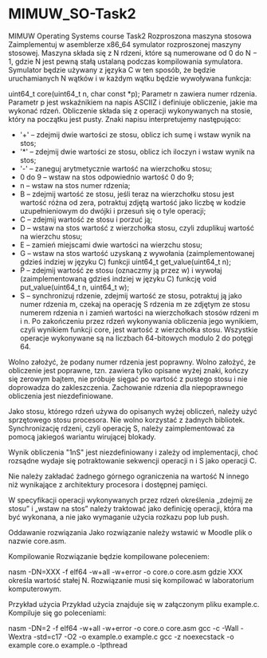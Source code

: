 # MIMUW_SO-Task2
MIMUW Operating Systems course Task2
Rozproszona maszyna stosowa
Zaimplementuj w asemblerze x86_64 symulator rozproszonej maszyny stosowej. Maszyna składa się z N rdzeni, które są numerowane od 0 do N − 1, gdzie N jest pewną stałą ustalaną podczas kompilowania symulatora. Symulator będzie używany z języka C w ten sposób, że będzie uruchamianych N wątków i w każdym wątku będzie wywoływana funkcja:

uint64_t core(uint64_t n, char const *p);
Parametr n zawiera numer rdzenia. Parametr p jest wskaźnikiem na napis ASCIIZ i definiuje obliczenie, jakie ma wykonać rdzeń. Obliczenie składa się z operacji wykonywanych na stosie, który na początku jest pusty. Znaki napisu interpretujemy następująco:

- '+' – zdejmij dwie wartości ze stosu, oblicz ich sumę i wstaw wynik na stos;
- '*' – zdejmij dwie wartości ze stosu, oblicz ich iloczyn i wstaw wynik na stos;
- '-' – zaneguj arytmetycznie wartość na wierzchołku stosu;
- 0 do 9 – wstaw na stos odpowiednio wartość 0 do 9;
- n – wstaw na stos numer rdzenia;
- B – zdejmij wartość ze stosu, jeśli teraz na wierzchołku stosu jest wartość różna od zera, potraktuj zdjętą wartość jako liczbę w kodzie uzupełnieniowym do dwójki i przesuń się o tyle operacji;
- C – zdejmij wartość ze stosu i porzuć ją;
- D – wstaw na stos wartość z wierzchołka stosu, czyli zduplikuj wartość na wierzchu stosu;
- E – zamień miejscami dwie wartości na wierzchu stosu;
- G – wstaw na stos wartość uzyskaną z wywołania (zaimplementowanej gdzieś indziej w języku C) funkcji uint64_t get_value(uint64_t n);
- P – zdejmij wartość ze stosu (oznaczmy ją przez w) i wywołaj (zaimplementowaną gdzieś indziej w języku C) funkcję void put_value(uint64_t n, uint64_t w);
- S – synchronizuj rdzenie, zdejmij wartość ze stosu, potraktuj ją jako numer rdzenia m, czekaj na operację S rdzenia m ze zdjętym ze stosu numerem rdzenia n i zamień wartości na wierzchołkach stosów rdzeni m i n.
Po zakończeniu przez rdzeń wykonywania obliczenia jego wynikiem, czyli wynikiem funkcji core, jest wartość z wierzchołka stosu. Wszystkie operacje wykonywane są na liczbach 64-bitowych modulo 2 do potęgi 64.

Wolno założyć, że podany numer rdzenia jest poprawny. Wolno założyć, że obliczenie jest poprawne, tzn. zawiera tylko opisane wyżej znaki, kończy się zerowym bajtem, nie próbuje sięgać po wartość z pustego stosu i nie doprowadza do zakleszczenia. Zachowanie rdzenia dla niepoprawnego obliczenia jest niezdefiniowane.

Jako stosu, którego rdzeń używa do opisanych wyżej obliczeń, należy użyć sprzętowego stosu procesora. Nie wolno korzystać z żadnych bibliotek. Synchronizację rdzeni, czyli operację S, należy zaimplementować za pomocą jakiegoś wariantu wirującej blokady.

Wynik obliczenia "1nS" jest niezdefiniowany i zależy od implementacji, choć rozsądne wydaje się potraktowanie sekwencji operacji n i S jako operacji C.

Nie należy zakładać żadnego górnego ograniczenia na wartość N innego niż wynikające z architektury procesora i dostępnej pamięci.

W specyfikacji operacji wykonywanych przez rdzeń określenia „zdejmij ze stosu” i „wstaw na stos” należy traktować jako definicję operacji, która ma być wykonana, a nie jako wymaganie użycia rozkazu pop lub push.

Oddawanie rozwiązania
Jako rozwiązanie należy wstawić w Moodle plik o nazwie core.asm.

Kompilowanie
Rozwiązanie będzie kompilowane poleceniem:

nasm -DN=XXX -f elf64 -w+all -w+error -o core.o core.asm
gdzie XXX określa wartość stałej N. Rozwiązanie musi się kompilować w laboratorium komputerowym.

Przykład użycia
Przykład użycia znajduje się w załączonym pliku example.c. Kompiluje się go poleceniami:

nasm -DN=2 -f elf64 -w+all -w+error -o core.o core.asm
gcc -c -Wall -Wextra -std=c17 -O2 -o example.o example.c
gcc -z noexecstack -o example core.o example.o -lpthread
